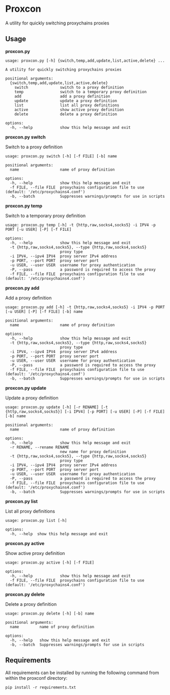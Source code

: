 # Proxcon

A utility for quickly switching proxychains proxies

## Usage

**proxcon.py**

```
usage: proxcon.py [-h] {switch,temp,add,update,list,active,delete} ...

A utility for quickly switching proxychains proxies

positional arguments:
  {switch,temp,add,update,list,active,delete}
    switch              switch to a proxy definition
    temp                switch to a temporary proxy definition
    add                 add a proxy definition
    update              update a proxy definition
    list                list all proxy definitions
    active              show active proxy definition
    delete              delete a proxy definition

options:
  -h, --help            show this help message and exit
```

**proxcon.py switch**

Switch to a proxy definition

```
usage: proxcon.py switch [-h] [-f FILE] [-b] name

positional arguments:
  name                  name of proxy definition

options:
  -h, --help            show this help message and exit
  -f FILE, --file FILE  proxychains configuration file to use (default: '/etc/proxychains4.conf')
  -b, --batch           Suppresses warnings/prompts for use in scripts
```

**proxcon.py temp**

Switch to a temporary proxy definition

```
usage: proxcon.py temp [-h] -t {http,raw,socks4,socks5} -i IPV4 -p PORT [-u USER] [-P] [-f FILE]

options:
  -h, --help            show this help message and exit
  -t {http,raw,socks4,socks5}, --type {http,raw,socks4,socks5}
                        proxy type
  -i IPV4, --ipv4 IPV4  proxy server IPv4 address
  -p PORT, --port PORT  proxy server port
  -u USER, --user USER  username for proxy authentication
  -P, --pass            a password is required to access the proxy
  -f FILE, --file FILE  proxychains configuration file to use (default: '/etc/proxychains4.conf')
```

**proxcon.py add**

Add a proxy definition

```
usage: proxcon.py add [-h] -t {http,raw,socks4,socks5} -i IPV4 -p PORT [-u USER] [-P] [-f FILE] [-b] name

positional arguments:
  name                  name of proxy definition

options:
  -h, --help            show this help message and exit
  -t {http,raw,socks4,socks5}, --type {http,raw,socks4,socks5}
                        proxy type
  -i IPV4, --ipv4 IPV4  proxy server IPv4 address
  -p PORT, --port PORT  proxy server port
  -u USER, --user USER  username for proxy authentication
  -P, --pass            a password is required to access the proxy
  -f FILE, --file FILE  proxychains configuration file to use (default: '/etc/proxychains4.conf')
  -b, --batch           Suppresses warnings/prompts for use in scripts
```

**proxcon.py update**

Update a proxy definition

```
usage: proxcon.py update [-h] [-r RENAME] [-t {http,raw,socks4,socks5}] [-i IPV4] [-p PORT] [-u USER] [-P] [-f FILE] [-b] name

positional arguments:
  name                  name of proxy definition

options:
  -h, --help            show this help message and exit
  -r RENAME, --rename RENAME
                        new name for proxy definition
  -t {http,raw,socks4,socks5}, --type {http,raw,socks4,socks5}
                        proxy type
  -i IPV4, --ipv4 IPV4  proxy server IPv4 address
  -p PORT, --port PORT  proxy server port
  -u USER, --user USER  username for proxy authentication
  -P, --pass            a password is required to access the proxy
  -f FILE, --file FILE  proxychains configuration file to use (default: '/etc/proxychains4.conf')
  -b, --batch           Suppresses warnings/prompts for use in scripts
```

**proxcon.py list**

List all proxy definitions

```
usage: proxcon.py list [-h]

options:
  -h, --help  show this help message and exit
```

**proxcon.py active**

Show active proxy definition

```
usage: proxcon.py active [-h] [-f FILE]

options:
  -h, --help            show this help message and exit
  -f FILE, --file FILE  proxychains configuration file to use (default: '/etc/proxychains4.conf')
```

**proxcon.py delete**

Delete a proxy definition

```
usage: proxcon.py delete [-h] [-b] name

positional arguments:
  name         name of proxy definition

options:
  -h, --help   show this help message and exit
  -b, --batch  Suppresses warnings/prompts for use in scripts
```

## Requirements

All requirements can be installed by running the following command from within the proxconf directory:

```
pip install -r requirements.txt
```
